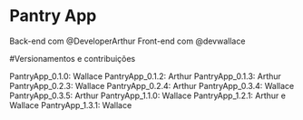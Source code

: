 # Pantry App

Back-end com @DeveloperArthur
Front-end com @devwallace

#Versionamentos e contribuições

PantryApp_0.1.0: Wallace
PantryApp_0.1.2: Arthur
PantryApp_0.1.3: Arthur
PantryApp_0.2.3: Wallace
PantryApp_0.2.4: Arthur
PantryApp_0.3.4: Wallace
PantryApp_0.3.5: Arthur
PantryApp_1.1.0: Wallace
PantryApp_1.2.1: Arthur e Wallace
PantryApp_1.3.1: Wallace
